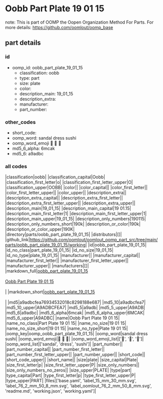 # Oobb Part Plate 19 01 15  

note: This is part of OOMP the Oopen Organization Method For Parts. For more details: https://github.com/oomlout/oomp_base

##  part details





### id
* oomp_id: oobb_part_plate_19_01_15
  * classification: oobb
  * type: part
  * size: plate
  * color: 
  * description_main: 19_01_15
  * description_extra: 
  * manufacturer: 
  * part_number: 

### other_codes
* short_code: 
* oomp_word: sandal dress sushi
* oomp_word_emoji :sandal: :dress: :sushi:
* md5_6_alpha: 6mcak
* md5_6: a9adbc

### all codes 
|classification|oobb|
|classification_capital|Oobb|
|classification_first_letter|o|
|classification_first_letter_upper|O|
|classification_upper|OOBB|
|color||
|color_capital||
|color_first_letter||
|color_first_letter_upper||
|color_upper||
|description_extra||
|description_extra_capital||
|description_extra_first_letter||
|description_extra_first_letter_upper||
|description_extra_upper||
|description_main|19_01_15|
|description_main_capital|19 01.15|
|description_main_first_letter|1|
|description_main_first_letter_upper|1|
|description_main_upper|19_01_15|
|description_only_numbers|190115|
|description_only_numbers_short|190k|
|description_or_color|190k|
|description_or_color_upper|190K|
|directory|parts/oobb_part_plate_19_01_15|
|distributors|[]|
|github_link|https://github.com/oomlout/oomlout_oomp_part_src/tree/main/parts/oobb_part_plate_19_01_15/working|
|id|oobb_part_plate_19_01_15|
|id_no_class|part_plate_19_01_15|
|id_no_size|19_01_15|
|id_no_type|plate_19_01_15|
|manufacturer||
|manufacturer_capital||
|manufacturer_first_letter||
|manufacturer_first_letter_upper||
|manufacturer_upper||
|manufacturers|[]|
|markdown_full|[oobb_part_plate_19_01_15](https://github.com/oomlout/oomlout_oomp_part_src/tree/main/parts/oobb_part_plate_19_01_15/working)<br>[](https://github.com/oomlout/oomlout_oomp_part_src/tree/main/parts/oobb_part_plate_19_01_15/working)<br>[Oobb Part Plate 19 01 15](https://github.com/oomlout/oomlout_oomp_part_src/tree/main/parts/oobb_part_plate_19_01_15/working)<br><br>|
|markdown_short|[oobb_part_plate_19_01_15](https://github.com/oomlout/oomlout_oomp_part_src/tree/main/parts/oobb_part_plate_19_01_15/working)<br><br>|
|md5|a9adbcfea76934532018c8298188e687|
|md5_10|a9adbcfea7|
|md5_10_upper|A9ADBCFEA7|
|md5_5|a9adb|
|md5_5_upper|A9ADB|
|md5_6|a9adbc|
|md5_6_alpha|6mcak|
|md5_6_alpha_upper|6MCAK|
|md5_6_upper|A9ADBC|
|name|Oobb Part Plate 19 01 15|
|name_no_class|Part Plate 19 01 15|
|name_no_size|19 01 15|
|name_no_size_short|19 01 15|
|name_no_type|Plate 19 01 15|
|oomp_key|oomp_oobb_part_plate_19_01_15|
|oomp_word|sandal dress sushi|
|oomp_word_emoji|:sandal: :dress: :sushi:|
|oomp_word_emoji_list|[':sandal:', ':dress:', ':sushi:']|
|oomp_word_list|['sandal', 'dress', 'sushi']|
|part_number||
|part_number_capital||
|part_number_first_letter||
|part_number_first_letter_upper||
|part_number_upper||
|short_code||
|short_code_upper||
|short_name||
|size|plate|
|size_capital|Plate|
|size_first_letter|p|
|size_first_letter_upper|P|
|size_only_numbers||
|size_only_numbers_no_zeros||
|size_upper|PLATE|
|type|part|
|type_capital|Part|
|type_first_letter|p|
|type_first_letter_upper|P|
|type_upper|PART|
|files|['base.yaml', 'label_15_mm_30_mm.svg', 'label_76_2_mm_50_8_mm.svg', 'label_oomlout_76_2_mm_50_8_mm.svg', 'readme.md', 'working.json', 'working.yaml']|
